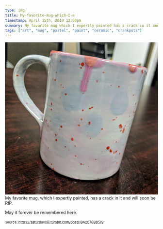 ```yaml
---
type: img
title: My-favorite-mug-which-I-e
timestamp: April 15th, 2019 12:00pm
summary: My favorite mug which I expertly painted has a crack in it and will soon be RIPppMay it forever be remembered herep 
tags: ["art", "mug", "pastel", "paint", "ceramic", "crankpots"]
---
```

<img src="../media/184207088519.jpg"/>
                                                                                          <div class="caption">
My favorite mug, which I expertly painted, has a crack in it and will soon be RIP.

May it forever be remembered here.
 
                                    
                
                
                
                
                                
<small>source: https://saturdayxiii.tumblr.com/post/184207088519</small>
